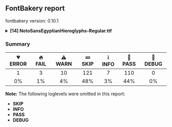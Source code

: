 ## FontBakery report

fontbakery version: 0.10.1

<details><summary><b>[14] NotoSansEgyptianHieroglyphs-Regular.ttf</b></summary><div><details><summary>💔 <b>ERROR:</b> Familyname must be unique according to namecheck.fontdata.com (<a href="https://font-bakery.readthedocs.io/en/stable/fontbakery/profiles/googlefonts.html#com.google.fonts/check/fontdata_namecheck">com.google.fonts/check/fontdata_namecheck</a>)</summary><div>


* 💔 **ERROR** Failed to access: http://namecheck.fontdata.com.
		This check relies on the external service http://namecheck.fontdata.com via the internet. While the service cannot be reached or does not respond this check is broken.

		You can exclude this check with the command line option:
		-x com.google.fonts/check/fontdata_namecheck

		Or you can wait until the service is available again.
		If the problem persists please report this issue at: https://github.com/fonttools/fontbakery/issues

		Original error message:
		<class 'requests.exceptions.ReadTimeout'> [code: namecheck-service]
</div></details><details><summary>🔥 <b>FAIL:</b> Version number has increased since previous release on Google Fonts? (<a href="https://font-bakery.readthedocs.io/en/stable/fontbakery/profiles/googlefonts.html#com.google.fonts/check/version_bump">com.google.fonts/check/version_bump</a>)</summary><div>


* 🔥 **FAIL** Version number 2.001007080078125 is equal to version on Google Fonts.
* 🔥 **FAIL** Version number 2.001007080078125 is equal to version on Google Fonts GitHub repo.
</div></details><details><summary>🔥 <b>FAIL:</b> Noto fonts must have an ARTICLE.en_us.html file (<a href="https://font-bakery.readthedocs.io/en/stable/fontbakery/profiles/googlefonts.html#com.google.fonts/check/description/noto_has_article">com.google.fonts/check/description/noto_has_article</a>)</summary><div>


* 🔥 **FAIL** This is a Noto font but it lacks an ARTICLE.en_us.html file [code: missing-article]
</div></details><details><summary>🔥 <b>FAIL:</b> Check that legacy accents aren't used in composite glyphs. (derived from com.google.fonts/check/legacy_accents) (<a href="https://font-bakery.readthedocs.io/en/stable/fontbakery/profiles/universal.html#com.google.fonts/check/legacy_accents">com.google.fonts/check/legacy_accents</a>)</summary><div>


* 🔥 **FAIL** Glyph "Aacute" has a legacy accent component (acute). It needs to be replaced by a combining mark. [code: legacy-accents-component]
* 🔥 **FAIL** Glyph "Abreve" has a legacy accent component (breve). It needs to be replaced by a combining mark. [code: legacy-accents-component]
* 🔥 **FAIL** Glyph "Acircumflex" has a legacy accent component (circumflex). It needs to be replaced by a combining mark. [code: legacy-accents-component]
* 🔥 **FAIL** Glyph "Adieresis" has a legacy accent component (dieresis). It needs to be replaced by a combining mark. [code: legacy-accents-component]
* 🔥 **FAIL** Glyph "Agrave" has a legacy accent component (grave). It needs to be replaced by a combining mark. [code: legacy-accents-component]
* 🔥 **FAIL** Glyph "Aogonek" has a legacy accent component (ogonek). It needs to be replaced by a combining mark. [code: legacy-accents-component]
* 🔥 **FAIL** Glyph "Aring" has a legacy accent component (ring). It needs to be replaced by a combining mark. [code: legacy-accents-component]
* 🔥 **FAIL** Glyph "Atilde" has a legacy accent component (tilde). It needs to be replaced by a combining mark. [code: legacy-accents-component]
* 🔥 **FAIL** Glyph "Cacute" has a legacy accent component (acute). It needs to be replaced by a combining mark. [code: legacy-accents-component]
* 🔥 **FAIL** Glyph "Ccaron" has a legacy accent component (caron). It needs to be replaced by a combining mark. [code: legacy-accents-component]
* 🔥 **FAIL** Glyph "Ccedilla" has a legacy accent component (cedilla). It needs to be replaced by a combining mark. [code: legacy-accents-component]
* 🔥 **FAIL** Glyph "Cdotaccent" has a legacy accent component (dotaccent). It needs to be replaced by a combining mark. [code: legacy-accents-component]
* 🔥 **FAIL** Glyph "Dcaron" has a legacy accent component (caron). It needs to be replaced by a combining mark. [code: legacy-accents-component]
* 🔥 **FAIL** Glyph "Eacute" has a legacy accent component (acute). It needs to be replaced by a combining mark. [code: legacy-accents-component]
* 🔥 **FAIL** Glyph "Ecaron" has a legacy accent component (caron). It needs to be replaced by a combining mark. [code: legacy-accents-component]
* 🔥 **FAIL** Glyph "Ecircumflex" has a legacy accent component (circumflex). It needs to be replaced by a combining mark. [code: legacy-accents-component]
* 🔥 **FAIL** Glyph "Edieresis" has a legacy accent component (dieresis). It needs to be replaced by a combining mark. [code: legacy-accents-component]
* 🔥 **FAIL** Glyph "Edotaccent" has a legacy accent component (dotaccent). It needs to be replaced by a combining mark. [code: legacy-accents-component]
* 🔥 **FAIL** Glyph "Egrave" has a legacy accent component (grave). It needs to be replaced by a combining mark. [code: legacy-accents-component]
* 🔥 **FAIL** Glyph "Eogonek" has a legacy accent component (ogonek). It needs to be replaced by a combining mark. [code: legacy-accents-component]
* 🔥 **FAIL** Glyph "Gbreve" has a legacy accent component (breve). It needs to be replaced by a combining mark. [code: legacy-accents-component]
* 🔥 **FAIL** Glyph "Gdotaccent" has a legacy accent component (dotaccent). It needs to be replaced by a combining mark. [code: legacy-accents-component]
* 🔥 **FAIL** Glyph "Iacute" has a legacy accent component (acute). It needs to be replaced by a combining mark. [code: legacy-accents-component]
* 🔥 **FAIL** Glyph "Icircumflex" has a legacy accent component (circumflex). It needs to be replaced by a combining mark. [code: legacy-accents-component]
* 🔥 **FAIL** Glyph "Idieresis" has a legacy accent component (dieresis). It needs to be replaced by a combining mark. [code: legacy-accents-component]
* 🔥 **FAIL** Glyph "Idotaccent" has a legacy accent component (dotaccent). It needs to be replaced by a combining mark. [code: legacy-accents-component]
* 🔥 **FAIL** Glyph "Igrave" has a legacy accent component (grave). It needs to be replaced by a combining mark. [code: legacy-accents-component]
* 🔥 **FAIL** Glyph "Iogonek" has a legacy accent component (ogonek). It needs to be replaced by a combining mark. [code: legacy-accents-component]
* 🔥 **FAIL** Glyph "Lacute" has a legacy accent component (acute). It needs to be replaced by a combining mark. [code: legacy-accents-component]
* 🔥 **FAIL** Glyph "Nacute" has a legacy accent component (acute). It needs to be replaced by a combining mark. [code: legacy-accents-component]
* 🔥 **FAIL** Glyph "Ncaron" has a legacy accent component (caron). It needs to be replaced by a combining mark. [code: legacy-accents-component]
* 🔥 **FAIL** Glyph "Ntilde" has a legacy accent component (tilde). It needs to be replaced by a combining mark. [code: legacy-accents-component]
* 🔥 **FAIL** Glyph "Oacute" has a legacy accent component (acute). It needs to be replaced by a combining mark. [code: legacy-accents-component]
* 🔥 **FAIL** Glyph "Ocircumflex" has a legacy accent component (circumflex). It needs to be replaced by a combining mark. [code: legacy-accents-component]
* 🔥 **FAIL** Glyph "Odieresis" has a legacy accent component (dieresis). It needs to be replaced by a combining mark. [code: legacy-accents-component]
* 🔥 **FAIL** Glyph "Ograve" has a legacy accent component (grave). It needs to be replaced by a combining mark. [code: legacy-accents-component]
* 🔥 **FAIL** Glyph "Ohungarumlaut" has a legacy accent component (hungarumlaut). It needs to be replaced by a combining mark. [code: legacy-accents-component]
* 🔥 **FAIL** Glyph "Otilde" has a legacy accent component (tilde). It needs to be replaced by a combining mark. [code: legacy-accents-component]
* 🔥 **FAIL** Glyph "Racute" has a legacy accent component (acute). It needs to be replaced by a combining mark. [code: legacy-accents-component]
* 🔥 **FAIL** Glyph "Rcaron" has a legacy accent component (caron). It needs to be replaced by a combining mark. [code: legacy-accents-component]
* 🔥 **FAIL** Glyph "Sacute" has a legacy accent component (acute). It needs to be replaced by a combining mark. [code: legacy-accents-component]
* 🔥 **FAIL** Glyph "Scaron" has a legacy accent component (caron). It needs to be replaced by a combining mark. [code: legacy-accents-component]
* 🔥 **FAIL** Glyph "Scedilla" has a legacy accent component (cedilla). It needs to be replaced by a combining mark. [code: legacy-accents-component]
* 🔥 **FAIL** Glyph "Tcaron" has a legacy accent component (caron). It needs to be replaced by a combining mark. [code: legacy-accents-component]
* 🔥 **FAIL** Glyph "Uacute" has a legacy accent component (acute). It needs to be replaced by a combining mark. [code: legacy-accents-component]
* 🔥 **FAIL** Glyph "Ubreve" has a legacy accent component (breve). It needs to be replaced by a combining mark. [code: legacy-accents-component]
* 🔥 **FAIL** Glyph "Ucircumflex" has a legacy accent component (circumflex). It needs to be replaced by a combining mark. [code: legacy-accents-component]
* 🔥 **FAIL** Glyph "Udieresis" has a legacy accent component (dieresis). It needs to be replaced by a combining mark. [code: legacy-accents-component]
* 🔥 **FAIL** Glyph "Ugrave" has a legacy accent component (grave). It needs to be replaced by a combining mark. [code: legacy-accents-component]
* 🔥 **FAIL** Glyph "Uhungarumlaut" has a legacy accent component (hungarumlaut). It needs to be replaced by a combining mark. [code: legacy-accents-component]
* 🔥 **FAIL** Glyph "Uring" has a legacy accent component (ring). It needs to be replaced by a combining mark. [code: legacy-accents-component]
* 🔥 **FAIL** Glyph "Wacute" has a legacy accent component (acute). It needs to be replaced by a combining mark. [code: legacy-accents-component]
* 🔥 **FAIL** Glyph "Wcircumflex" has a legacy accent component (circumflex). It needs to be replaced by a combining mark. [code: legacy-accents-component]
* 🔥 **FAIL** Glyph "Wdieresis" has a legacy accent component (dieresis). It needs to be replaced by a combining mark. [code: legacy-accents-component]
* 🔥 **FAIL** Glyph "Wgrave" has a legacy accent component (grave). It needs to be replaced by a combining mark. [code: legacy-accents-component]
* 🔥 **FAIL** Glyph "Yacute" has a legacy accent component (acute). It needs to be replaced by a combining mark. [code: legacy-accents-component]
* 🔥 **FAIL** Glyph "Ycircumflex" has a legacy accent component (circumflex). It needs to be replaced by a combining mark. [code: legacy-accents-component]
* 🔥 **FAIL** Glyph "Ydieresis" has a legacy accent component (dieresis). It needs to be replaced by a combining mark. [code: legacy-accents-component]
* 🔥 **FAIL** Glyph "Ygrave" has a legacy accent component (grave). It needs to be replaced by a combining mark. [code: legacy-accents-component]
* 🔥 **FAIL** Glyph "Zacute" has a legacy accent component (acute). It needs to be replaced by a combining mark. [code: legacy-accents-component]
* 🔥 **FAIL** Glyph "Zcaron" has a legacy accent component (caron). It needs to be replaced by a combining mark. [code: legacy-accents-component]
* 🔥 **FAIL** Glyph "Zdotaccent" has a legacy accent component (dotaccent). It needs to be replaced by a combining mark. [code: legacy-accents-component]
* 🔥 **FAIL** Glyph "aacute" has a legacy accent component (acute). It needs to be replaced by a combining mark. [code: legacy-accents-component]
* 🔥 **FAIL** Glyph "abreve" has a legacy accent component (breve). It needs to be replaced by a combining mark. [code: legacy-accents-component]
* 🔥 **FAIL** Glyph "acircumflex" has a legacy accent component (circumflex). It needs to be replaced by a combining mark. [code: legacy-accents-component]
* 🔥 **FAIL** Glyph "acutecomb" has a legacy accent component (acute). It needs to be replaced by a combining mark. [code: legacy-accents-component]
* 🔥 **FAIL** Glyph "adieresis" has a legacy accent component (dieresis). It needs to be replaced by a combining mark. [code: legacy-accents-component]
* 🔥 **FAIL** Glyph "agrave" has a legacy accent component (grave). It needs to be replaced by a combining mark. [code: legacy-accents-component]
* 🔥 **FAIL** Glyph "aogonek" has a legacy accent component (ogonek). It needs to be replaced by a combining mark. [code: legacy-accents-component]
* 🔥 **FAIL** Glyph "aring" has a legacy accent component (ring). It needs to be replaced by a combining mark. [code: legacy-accents-component]
* 🔥 **FAIL** Glyph "atilde" has a legacy accent component (tilde). It needs to be replaced by a combining mark. [code: legacy-accents-component]
* 🔥 **FAIL** Glyph "uni0306" has a legacy accent component (breve). It needs to be replaced by a combining mark. [code: legacy-accents-component]
* 🔥 **FAIL** Glyph "cacute" has a legacy accent component (acute). It needs to be replaced by a combining mark. [code: legacy-accents-component]
* 🔥 **FAIL** Glyph "uni030C" has a legacy accent component (caron). It needs to be replaced by a combining mark. [code: legacy-accents-component]
* 🔥 **FAIL** Glyph "ccaron" has a legacy accent component (caron). It needs to be replaced by a combining mark. [code: legacy-accents-component]
* 🔥 **FAIL** Glyph "ccedilla" has a legacy accent component (cedilla). It needs to be replaced by a combining mark. [code: legacy-accents-component]
* 🔥 **FAIL** Glyph "cdotaccent" has a legacy accent component (dotaccent). It needs to be replaced by a combining mark. [code: legacy-accents-component]
* 🔥 **FAIL** Glyph "uni0327" has a legacy accent component (cedilla). It needs to be replaced by a combining mark. [code: legacy-accents-component]
* 🔥 **FAIL** Glyph "uni0302" has a legacy accent component (circumflex). It needs to be replaced by a combining mark. [code: legacy-accents-component]
* 🔥 **FAIL** Glyph "uni0308" has a legacy accent component (dieresis). It needs to be replaced by a combining mark. [code: legacy-accents-component]
* 🔥 **FAIL** Glyph "uni0307" has a legacy accent component (dotaccent). It needs to be replaced by a combining mark. [code: legacy-accents-component]
* 🔥 **FAIL** Glyph "eacute" has a legacy accent component (acute). It needs to be replaced by a combining mark. [code: legacy-accents-component]
* 🔥 **FAIL** Glyph "ecaron" has a legacy accent component (caron). It needs to be replaced by a combining mark. [code: legacy-accents-component]
* 🔥 **FAIL** Glyph "ecircumflex" has a legacy accent component (circumflex). It needs to be replaced by a combining mark. [code: legacy-accents-component]
* 🔥 **FAIL** Glyph "edieresis" has a legacy accent component (dieresis). It needs to be replaced by a combining mark. [code: legacy-accents-component]
* 🔥 **FAIL** Glyph "edotaccent" has a legacy accent component (dotaccent). It needs to be replaced by a combining mark. [code: legacy-accents-component]
* 🔥 **FAIL** Glyph "egrave" has a legacy accent component (grave). It needs to be replaced by a combining mark. [code: legacy-accents-component]
* 🔥 **FAIL** Glyph "gbreve" has a legacy accent component (breve). It needs to be replaced by a combining mark. [code: legacy-accents-component]
* 🔥 **FAIL** Glyph "gdotaccent" has a legacy accent component (dotaccent). It needs to be replaced by a combining mark. [code: legacy-accents-component]
* 🔥 **FAIL** Glyph "gravecomb" has a legacy accent component (grave). It needs to be replaced by a combining mark. [code: legacy-accents-component]
* 🔥 **FAIL** Glyph "uni030B" has a legacy accent component (hungarumlaut). It needs to be replaced by a combining mark. [code: legacy-accents-component]
* 🔥 **FAIL** Glyph "iacute" has a legacy accent component (acute). It needs to be replaced by a combining mark. [code: legacy-accents-component]
* 🔥 **FAIL** Glyph "icircumflex" has a legacy accent component (circumflex). It needs to be replaced by a combining mark. [code: legacy-accents-component]
* 🔥 **FAIL** Glyph "idieresis" has a legacy accent component (dieresis). It needs to be replaced by a combining mark. [code: legacy-accents-component]
* 🔥 **FAIL** Glyph "igrave" has a legacy accent component (grave). It needs to be replaced by a combining mark. [code: legacy-accents-component]
* 🔥 **FAIL** Glyph "iogonek" has a legacy accent component (ogonek). It needs to be replaced by a combining mark. [code: legacy-accents-component]
* 🔥 **FAIL** Glyph "lacute" has a legacy accent component (acute). It needs to be replaced by a combining mark. [code: legacy-accents-component]
* 🔥 **FAIL** Glyph "nacute" has a legacy accent component (acute). It needs to be replaced by a combining mark. [code: legacy-accents-component]
* 🔥 **FAIL** Glyph "ncaron" has a legacy accent component (caron). It needs to be replaced by a combining mark. [code: legacy-accents-component]
* 🔥 **FAIL** Glyph "ntilde" has a legacy accent component (tilde). It needs to be replaced by a combining mark. [code: legacy-accents-component]
* 🔥 **FAIL** Glyph "oacute" has a legacy accent component (acute). It needs to be replaced by a combining mark. [code: legacy-accents-component]
* 🔥 **FAIL** Glyph "ocircumflex" has a legacy accent component (circumflex). It needs to be replaced by a combining mark. [code: legacy-accents-component]
* 🔥 **FAIL** Glyph "odieresis" has a legacy accent component (dieresis). It needs to be replaced by a combining mark. [code: legacy-accents-component]
* 🔥 **FAIL** Glyph "uni0328" has a legacy accent component (ogonek). It needs to be replaced by a combining mark. [code: legacy-accents-component]
* 🔥 **FAIL** Glyph "ograve" has a legacy accent component (grave). It needs to be replaced by a combining mark. [code: legacy-accents-component]
* 🔥 **FAIL** Glyph "ohungarumlaut" has a legacy accent component (hungarumlaut). It needs to be replaced by a combining mark. [code: legacy-accents-component]
* 🔥 **FAIL** Glyph "otilde" has a legacy accent component (tilde). It needs to be replaced by a combining mark. [code: legacy-accents-component]
* 🔥 **FAIL** Glyph "racute" has a legacy accent component (acute). It needs to be replaced by a combining mark. [code: legacy-accents-component]
* 🔥 **FAIL** Glyph "rcaron" has a legacy accent component (caron). It needs to be replaced by a combining mark. [code: legacy-accents-component]
* 🔥 **FAIL** Glyph "uni030A" has a legacy accent component (ring). It needs to be replaced by a combining mark. [code: legacy-accents-component]
* 🔥 **FAIL** Glyph "sacute" has a legacy accent component (acute). It needs to be replaced by a combining mark. [code: legacy-accents-component]
* 🔥 **FAIL** Glyph "scaron" has a legacy accent component (caron). It needs to be replaced by a combining mark. [code: legacy-accents-component]
* 🔥 **FAIL** Glyph "scedilla" has a legacy accent component (cedilla). It needs to be replaced by a combining mark. [code: legacy-accents-component]
* 🔥 **FAIL** Glyph "tildecomb" has a legacy accent component (tilde). It needs to be replaced by a combining mark. [code: legacy-accents-component]
* 🔥 **FAIL** Glyph "uacute" has a legacy accent component (acute). It needs to be replaced by a combining mark. [code: legacy-accents-component]
* 🔥 **FAIL** Glyph "ubreve" has a legacy accent component (breve). It needs to be replaced by a combining mark. [code: legacy-accents-component]
* 🔥 **FAIL** Glyph "ucircumflex" has a legacy accent component (circumflex). It needs to be replaced by a combining mark. [code: legacy-accents-component]
* 🔥 **FAIL** Glyph "udieresis" has a legacy accent component (dieresis). It needs to be replaced by a combining mark. [code: legacy-accents-component]
* 🔥 **FAIL** Glyph "ugrave" has a legacy accent component (grave). It needs to be replaced by a combining mark. [code: legacy-accents-component]
* 🔥 **FAIL** Glyph "uhungarumlaut" has a legacy accent component (hungarumlaut). It needs to be replaced by a combining mark. [code: legacy-accents-component]
* 🔥 **FAIL** Glyph "uogonek" has a legacy accent component (ogonek). It needs to be replaced by a combining mark. [code: legacy-accents-component]
* 🔥 **FAIL** Glyph "uring" has a legacy accent component (ring). It needs to be replaced by a combining mark. [code: legacy-accents-component]
* 🔥 **FAIL** Glyph "wacute" has a legacy accent component (acute). It needs to be replaced by a combining mark. [code: legacy-accents-component]
* 🔥 **FAIL** Glyph "wcircumflex" has a legacy accent component (circumflex). It needs to be replaced by a combining mark. [code: legacy-accents-component]
* 🔥 **FAIL** Glyph "wdieresis" has a legacy accent component (dieresis). It needs to be replaced by a combining mark. [code: legacy-accents-component]
* 🔥 **FAIL** Glyph "wgrave" has a legacy accent component (grave). It needs to be replaced by a combining mark. [code: legacy-accents-component]
* 🔥 **FAIL** Glyph "yacute" has a legacy accent component (acute). It needs to be replaced by a combining mark. [code: legacy-accents-component]
* 🔥 **FAIL** Glyph "ycircumflex" has a legacy accent component (circumflex). It needs to be replaced by a combining mark. [code: legacy-accents-component]
* 🔥 **FAIL** Glyph "ydieresis" has a legacy accent component (dieresis). It needs to be replaced by a combining mark. [code: legacy-accents-component]
* 🔥 **FAIL** Glyph "ygrave" has a legacy accent component (grave). It needs to be replaced by a combining mark. [code: legacy-accents-component]
* 🔥 **FAIL** Glyph "zacute" has a legacy accent component (acute). It needs to be replaced by a combining mark. [code: legacy-accents-component]
* 🔥 **FAIL** Glyph "zcaron" has a legacy accent component (caron). It needs to be replaced by a combining mark. [code: legacy-accents-component]
* 🔥 **FAIL** Glyph "zdotaccent" has a legacy accent component (dotaccent). It needs to be replaced by a combining mark. [code: legacy-accents-component]
* 🔥 **FAIL** Legacy accent "overscore" are too narrow. [code: legacy-accents-width]
</div></details><details><summary>⚠ <b>WARN:</b> Check for codepoints not covered by METADATA subsets. (<a href="https://font-bakery.readthedocs.io/en/stable/fontbakery/profiles/googlefonts.html#com.google.fonts/check/metadata/unreachable_subsetting">com.google.fonts/check/metadata/unreachable_subsetting</a>)</summary><div>


* ⚠ **WARN** The following codepoints supported by the font are not covered by
    any subsets defined in the font's metadata file, and will never
    be served. You can solve this by either manually adding additional
    subset declarations to METADATA.pb, or by editing the glyphset
    definitions.

 * U+02C7 CARON: try adding one of: yi, canadian-aboriginal, tifinagh
 * U+02C9 MODIFIER LETTER MACRON: not included in any glyphset definition
 * U+02D8 BREVE: try adding one of: yi, canadian-aboriginal
 * U+02D9 DOT ABOVE: try adding one of: yi, canadian-aboriginal
 * U+02DB OGONEK: try adding one of: yi, canadian-aboriginal
 * U+02DD DOUBLE ACUTE ACCENT: not included in any glyphset definition
 * U+0302 COMBINING CIRCUMFLEX ACCENT: try adding one of: coptic, math, cherokee, tifinagh
 * U+0306 COMBINING BREVE: try adding one of: tifinagh, old-permic
 * U+0307 COMBINING DOT ABOVE: try adding one of: coptic, tai-le, malayalam, math, syriac, tifinagh, canadian-aboriginal, old-permic
 * U+030A COMBINING RING ABOVE: try adding syriac
 * U+030B COMBINING DOUBLE ACUTE ACCENT: try adding one of: cherokee, osage
 * U+030C COMBINING CARON: try adding one of: tai-le, cherokee
 * U+0312 COMBINING TURNED COMMA ABOVE: not included in any glyphset definition
 * U+0326 COMBINING COMMA BELOW: not included in any glyphset definition
 * U+0327 COMBINING CEDILLA: not included in any glyphset definition
 * U+0328 COMBINING OGONEK: not included in any glyphset definition
 * U+200C ZERO WIDTH NON-JOINER: try adding one of: javanese, limbu, khmer, grantha, psalter-pahlavi, hatran, newa, khojki, devanagari, kharoshthi, tirhuta, tifinagh, sundanese, manichaean, mandaic, thai, brahmi, hanifi-rohingya, khudawadi, cham, gunjala-gondi, sharada, siddham, kannada, kayah-li, meetei-mayek, rejang, syloti-nagri, thaana, hanunoo, dogra, sogdian, batak, modi, tagbanwa, buginese, duployan, tamil, nko, oriya, balinese, mongolian, saurashtra, bengali, sinhala, tai-tham, warang-citi, gujarati, chakma, pahawh-hmong, tai-le, malayalam, lepcha, buhid, tagalog, tai-viet, myanmar, tibetan, yi, mahajani, syriac, takri, avestan, phags-pa, telugu, kaithi, gurmukhi, new-tai-lue
 * U+200D ZERO WIDTH JOINER: try adding one of: javanese, limbu, grantha, psalter-pahlavi, newa, khojki, devanagari, kharoshthi, tirhuta, tifinagh, sundanese, manichaean, mandaic, thai, brahmi, hanifi-rohingya, khudawadi, cham, gunjala-gondi, sharada, siddham, kannada, kayah-li, meetei-mayek, rejang, syloti-nagri, thaana, hanunoo, dogra, tagbanwa, batak, modi, buginese, duployan, tamil, nko, oriya, balinese, mongolian, saurashtra, bengali, old-hungarian, sinhala, tai-tham, warang-citi, gujarati, chakma, pahawh-hmong, tai-le, malayalam, lepcha, buhid, tagalog, tai-viet, myanmar, tibetan, yi, mahajani, syriac, takri, avestan, phags-pa, telugu, kaithi, gurmukhi, new-tai-lue
 * U+25CC DOTTED CIRCLE: try adding one of: khmer, tirhuta, tifinagh, manichaean, mandaic, brahmi, cham, masaram-gondi, bassa-vah, dogra, hanunoo, modi, buginese, hebrew, oriya, gujarati, pahawh-hmong, wancho, lepcha, marchen, tagalog, myanmar, rejang, bhaiksuki, miao, newa, sharada, lao, kannada, kayah-li, osage, old-permic, nko, symbols, soyombo, ahom, phags-pa, telugu, kaithi, limbu, khojki, devanagari, kharoshthi, math, sundanese, meetei-mayek, thaana, sogdian, duployan, tamil, balinese, mongolian, bengali, music, tai-le, malayalam, mahajani, sinhala, new-tai-lue, javanese, elbasan, grantha, psalter-pahlavi, thai, zanabazar-square, hanifi-rohingya, caucasian-albanian, khudawadi, gunjala-gondi, siddham, adlam, syloti-nagri, tagbanwa, batak, coptic, chakma, buhid, tai-viet, mende-kikakui, tibetan, yi, syriac, takri, gurmukhi

Or you can add the above codepoints to one of the subsets supported by the font: `egyptian-hieroglyphs`, `latin`, `latin-ext` [code: unreachable-subsetting]
</div></details><details><summary>⚠ <b>WARN:</b> Glyphs are similiar to Google Fonts version? (<a href="https://font-bakery.readthedocs.io/en/stable/fontbakery/profiles/googlefonts.html#com.google.fonts/check/production_glyphs_similarity">com.google.fonts/check/production_glyphs_similarity</a>)</summary><div>


* ⚠ **WARN** Following glyphs differ greatly from Google Fonts version:
	* u13017 and u13068
</div></details><details><summary>⚠ <b>WARN:</b> Combined length of family and style must not exceed 27 characters. (<a href="https://font-bakery.readthedocs.io/en/stable/fontbakery/profiles/googlefonts.html#com.google.fonts/check/name/family_and_style_max_length">com.google.fonts/check/name/family_and_style_max_length</a>)</summary><div>


* ⚠ **WARN** The combined length of family and style exceeds 27 chars in the following 'WINDOWS' entries:
 FONT_FAMILY_NAME = 'Noto Sans Egyptian Hieroglyphs' / SUBFAMILY_NAME = 'Regular'

Please take a look at the conversation at https://github.com/fonttools/fontbakery/issues/2179 in order to understand the reasoning behind these name table records max-length criteria. [code: too-long]
</div></details><details><summary>⚠ <b>WARN:</b> Ensure fonts have ScriptLangTags declared on the 'meta' table. (<a href="https://font-bakery.readthedocs.io/en/stable/fontbakery/profiles/googlefonts.html#com.google.fonts/check/meta/script_lang_tags">com.google.fonts/check/meta/script_lang_tags</a>)</summary><div>


* ⚠ **WARN** This font file does not have a 'meta' table. [code: lacks-meta-table]
</div></details><details><summary>⚠ <b>WARN:</b> Check if each glyph has the recommended amount of contours. (<a href="https://font-bakery.readthedocs.io/en/stable/fontbakery/profiles/universal.html#com.google.fonts/check/contour_count">com.google.fonts/check/contour_count</a>)</summary><div>


* ⚠ **WARN** This check inspects the glyph outlines and detects the total number of contours in each of them. The expected values are infered from the typical ammounts of contours observed in a large collection of reference font families. The divergences listed below may simply indicate a significantly different design on some of your glyphs. On the other hand, some of these may flag actual bugs in the font such as glyphs mapped to an incorrect codepoint. Please consider reviewing the design and codepoint assignment of these to make sure they are correct.

The following glyphs do not have the recommended number of contours:

	- Glyph name: aogonek	Contours detected: 3	Expected: 2

	- Glyph name: uogonek	Contours detected: 2	Expected: 1

	- Glyph name: aogonek	Contours detected: 3	Expected: 2

	- Glyph name: uogonek	Contours detected: 2	Expected: 1
 [code: contour-count]
</div></details><details><summary>⚠ <b>WARN:</b> Check math signs have the same width. (<a href="https://font-bakery.readthedocs.io/en/stable/fontbakery/profiles/universal.html#com.google.fonts/check/math_signs_width">com.google.fonts/check/math_signs_width</a>)</summary><div>


* ⚠ **WARN** The most common width is 572 among a set of 6 math glyphs.
The following math glyphs have a different width, though:

Width = 322:
minus
 [code: width-outliers]
</div></details><details><summary>⚠ <b>WARN:</b> Check mark characters are in GDEF mark glyph class. (<a href="https://font-bakery.readthedocs.io/en/stable/fontbakery/profiles/gdef.html#com.google.fonts/check/gdef_mark_chars">com.google.fonts/check/gdef_mark_chars</a>)</summary><div>


* ⚠ **WARN** The following mark characters could be in the GDEF mark glyph class:
	 acutecomb (U+0301), gravecomb (U+0300), tildecomb (U+0303), uni0302 (U+0302), uni0304 (U+0304), uni0306 (U+0306), uni0307 (U+0307), uni0308 (U+0308), uni030A (U+030A), uni030B (U+030B), uni030C (U+030C), uni0312 (U+0312), uni0326 (U+0326), uni0327 (U+0327) and uni0328 (U+0328) [code: mark-chars]
</div></details><details><summary>⚠ <b>WARN:</b> Do outlines contain any jaggy segments? (<a href="https://font-bakery.readthedocs.io/en/stable/fontbakery/profiles/<Section: Outline Correctness Checks>.html#com.google.fonts/check/outline_jaggy_segments">com.google.fonts/check/outline_jaggy_segments</a>)</summary><div>


* ⚠ **WARN** The following glyphs have jaggy segments:

	* u13004 (U+13004): L<<228.0,789.0>--<339.0,614.0>>/L<<339.0,614.0>--<256.0,813.0>> = 9.746066721350674

	* u1300F (U+1300F): B<<637.5,644.0>-<661.0,606.0>-<681.0,563.0>>/B<<681.0,563.0>-<677.0,571.0>-<674.5,581.0>> = 1.6211459136531066

	* u1302A (U+1302A): B<<538.5,21.0>-<571.0,22.0>-<601.0,24.0>>/L<<601.0,24.0>--<538.0,24.0>> = 3.8140748342903783

	* u1302A (U+1302A): L<<395.0,24.0>--<364.0,24.0>>/B<<364.0,24.0>-<388.0,22.0>-<415.0,21.0>> = 4.763641690726143

	* u1302B (U+1302B): B<<592.5,21.0>-<625.0,22.0>-<655.0,24.0>>/L<<655.0,24.0>--<592.0,24.0>> = 3.8140748342903783

	* u1302B (U+1302B): L<<449.0,24.0>--<418.0,24.0>>/B<<418.0,24.0>-<442.0,22.0>-<469.0,21.0>> = 4.763641690726143

	* u1302C (U+1302C): B<<619.5,274.0>-<619.0,290.0>-<613.0,309.0>>/B<<613.0,309.0>-<615.0,281.0>-<608.5,261.5>> = 13.439951593747935

	* u1302C (U+1302C): B<<632.5,364.0>-<642.0,341.0>-<645.0,317.0>>/B<<645.0,317.0>-<648.0,341.0>-<657.5,364.0>> = 14.25003269780357

	* u1302C (U+1302C): L<<1023.0,148.0>--<1016.0,340.0>>/B<<1016.0,340.0>-<1016.0,338.0>-<1014.0,338.0>> = 2.0879838327232854

	* u13030 (U+13030): L<<358.0,442.0>--<357.0,441.0>>/B<<357.0,441.0>-<372.0,453.0>-<391.0,453.0>> = 6.340191745909908

	* u13031 (U+13031): L<<358.0,442.0>--<357.0,441.0>>/B<<357.0,441.0>-<372.0,453.0>-<391.0,453.0>> = 6.340191745909908

	* u13048 (U+13048): L<<318.0,0.0>--<318.0,292.0>>/L<<318.0,292.0>--<247.0,0.0>> = 13.666300072913529

	* u1305A (U+1305A): B<<368.5,958.5>-<376.0,967.0>-<388.0,970.0>>/B<<388.0,970.0>-<381.0,969.0>-<373.0,973.0>> = 5.906141113770435

	* u1305F (U+1305F): L<<219.0,940.0>--<159.0,907.0>>/B<<159.0,907.0>-<185.0,915.0>-<200.0,917.5>> = 11.70806477392071

	* u13060 (U+13060): L<<251.0,795.0>--<173.0,795.0>>/B<<173.0,795.0>-<188.0,792.0>-<213.5,788.5>> = 11.309932474020195

	* u13061 (U+13061): L<<300.0,795.0>--<222.0,795.0>>/B<<222.0,795.0>-<237.0,792.0>-<262.5,788.5>> = 11.309932474020195

	* u13062 (U+13062): B<<507.5,936.0>-<502.0,954.0>-<500.0,967.0>>/B<<500.0,967.0>-<498.0,941.0>-<490.0,912.0>> = 13.144867617550734

	* u13065 (U+13065): B<<310.0,896.0>-<314.0,882.0>-<327.0,870.0>>/B<<327.0,870.0>-<306.0,891.0>-<306.0,922.0>> = 2.2906100426384346

	* u13065 (U+13065): B<<449.0,922.0>-<449.0,898.0>-<435.0,879.0>>/B<<435.0,879.0>-<442.0,887.0>-<445.0,896.0>> = 4.801573349873815

	* u1306D (U+1306D): B<<611.0,890.0>-<618.0,886.0>-<615.0,876.0>>/L<<615.0,876.0>--<669.0,977.0>> = 11.432098130067416

	* u1306D (U+1306D): L<<549.0,580.0>--<650.0,906.0>>/L<<650.0,906.0>--<579.0,783.0>> = 12.781264614159975

	* u1306E (U+1306E): B<<442.0,778.0>-<430.0,768.0>-<413.0,766.0>>/L<<413.0,766.0>--<456.0,762.0>> = 12.024382477701632

	* u1306E (U+1306E): L<<345.0,771.0>--<388.0,768.0>>/B<<388.0,768.0>-<372.0,772.0>-<361.5,784.0>> = 10.045330369496687

	* u1306E (U+1306E): L<<359.0,952.0>--<351.0,841.0>>/B<<351.0,841.0>-<356.0,858.0>-<370.0,868.5>> = 12.267242522251085

	* u1306E (U+1306E): L<<456.0,762.0>--<459.0,803.0>>/B<<459.0,803.0>-<454.0,788.0>-<442.0,778.0>> = 14.25003269780357

	* u1306F (U+1306F): B<<320.0,756.5>-<316.0,757.0>-<312.0,758.0>>/B<<312.0,758.0>-<318.0,755.0>-<322.0,751.0>> = 12.528807709151492

	* u1306F (U+1306F): B<<355.5,740.5>-<353.0,740.0>-<352.0,740.0>>/B<<352.0,740.0>-<378.0,734.0>-<398.0,716.0>> = 12.994616791916512

	* u1306F (U+1306F): L<<280.0,942.0>--<271.0,832.0>>/B<<271.0,832.0>-<276.0,849.0>-<290.0,859.5>> = 11.712122475153018

	* u13074 (U+13074): B<<249.0,958.5>-<256.0,967.0>-<269.0,970.0>>/B<<269.0,970.0>-<262.0,969.0>-<254.0,973.0>> = 4.864514437760454

	* u13088 (U+13088): B<<446.5,342.5>-<436.0,304.0>-<419.0,272.0>>/B<<419.0,272.0>-<453.0,316.0>-<474.0,364.0>> = 9.714766078209031

	* u1308A (U+1308A): L<<187.0,397.0>--<187.0,398.0>>/B<<187.0,398.0>-<185.0,388.0>-<178.5,357.0>> = 11.309932474020195

	* u130A6 (U+130A6): B<<399.0,47.0>-<407.0,35.0>-<410.0,36.0>>/L<<410.0,36.0>--<326.0,11.0>> = 1.8609410660127526

	* u130A7 (U+130A7): B<<572.0,453.5>-<548.0,448.0>-<526.0,443.0>>/L<<526.0,443.0>--<725.0,443.0>> = 12.80426606528674

	* u130A8 (U+130A8): B<<879.0,453.5>-<855.0,448.0>-<833.0,443.0>>/L<<833.0,443.0>--<1032.0,443.0>> = 12.80426606528674

	* u130C3 (U+130C3): B<<475.0,483.5>-<450.0,511.0>-<444.0,556.0>>/L<<444.0,556.0>--<444.0,69.0>> = 7.594643368591447

	* u130C3 (U+130C3): B<<869.0,483.5>-<844.0,511.0>-<838.0,556.0>>/L<<838.0,556.0>--<838.0,69.0>> = 7.594643368591447

	* u130C3 (U+130C3): L<<444.0,1015.0>--<444.0,605.0>>/B<<444.0,605.0>-<448.0,636.0>-<460.5,677.0>> = 7.352379359892374

	* u130C3 (U+130C3): L<<838.0,1015.0>--<838.0,605.0>>/B<<838.0,605.0>-<842.0,636.0>-<854.5,677.0>> = 7.352379359892374

	* u130C4 (U+130C4): B<<1049.5,677.0>-<1062.0,636.0>-<1065.0,605.0>>/L<<1065.0,605.0>--<1065.0,1015.0>> = 5.527540151656126

	* u130C4 (U+130C4): B<<655.5,677.0>-<668.0,636.0>-<671.0,605.0>>/L<<671.0,605.0>--<671.0,1015.0>> = 5.527540151656126

	* u130C4 (U+130C4): L<<1065.0,69.0>--<1065.0,556.0>>/B<<1065.0,556.0>-<1060.0,511.0>-<1034.5,483.5>> = 6.340191745909908

	* u130C4 (U+130C4): L<<671.0,69.0>--<671.0,556.0>>/B<<671.0,556.0>-<666.0,511.0>-<640.5,483.5>> = 6.340191745909908

	* u130D4 (U+130D4): L<<519.0,298.0>--<669.0,302.0>>/L<<669.0,302.0>--<668.0,302.0>> = 1.5275254422129318

	* u130D4 (U+130D4): L<<669.0,302.0>--<668.0,302.0>>/L<<668.0,302.0>--<817.0,325.0>> = 8.775055744479651

	* u130D7 (U+130D7): B<<1074.5,284.5>-<1084.0,254.0>-<1094.0,232.0>>/B<<1094.0,232.0>-<1088.0,261.0>-<1084.5,292.5>> = 12.754585604977335

	* u130D7 (U+130D7): B<<1121.5,510.5>-<1127.0,534.0>-<1129.0,550.0>>/B<<1129.0,550.0>-<1126.0,540.0>-<1119.5,525.0>> = 9.574227885091789

	* u130D9 (U+130D9): B<<269.0,728.0>-<275.0,770.0>-<261.0,810.0>>/B<<261.0,810.0>-<263.0,794.0>-<261.5,776.5>> = 12.165029870286897

	* u130DA (U+130DA): B<<446.0,898.0>-<470.0,932.0>-<476.0,975.0>>/B<<476.0,975.0>-<471.0,960.0>-<461.0,945.5>> = 10.491477012331599

	* u130DB (U+130DB): B<<583.5,323.0>-<549.0,318.0>-<523.0,313.0>>/L<<523.0,313.0>--<607.0,313.0>> = 10.885527054658743

	* u130DC (U+130DC): L<<570.0,233.0>--<398.0,198.0>>/L<<398.0,198.0>--<504.0,207.0>> = 6.648888259978554

	* u130EF (U+130EF): B<<1343.5,381.0>-<1338.0,403.0>-<1327.0,425.0>>/B<<1327.0,425.0>-<1331.0,409.0>-<1333.5,392.5>> = 12.528807709151492

	* u130F0 (U+130F0): B<<1525.5,593.0>-<1499.0,652.0>-<1467.0,685.0>>/B<<1467.0,685.0>-<1482.0,661.0>-<1494.5,638.0>> = 12.113212795334356

	* u130F1 (U+130F1): L<<340.0,558.0>--<339.0,559.0>>/B<<339.0,559.0>-<345.0,549.0>-<350.5,538.5>> = 14.036243467926484

	* u130F2 (U+130F2): B<<369.5,910.0>-<333.0,859.0>-<310.0,800.0>>/B<<310.0,800.0>-<342.0,854.0>-<378.5,897.5>> = 9.353313908019095

	* u130F3 (U+130F3): B<<430.5,922.5>-<401.0,881.0>-<382.0,833.0>>/B<<382.0,833.0>-<408.0,877.0>-<437.5,912.0>> = 8.983916423521316

	* u130F6 (U+130F6): B<<422.0,924.0>-<403.0,888.0>-<376.0,856.0>>/B<<376.0,856.0>-<411.0,883.0>-<443.0,914.5>> = 12.196379734973

	* u130F6 (U+130F6): L<<198.0,203.0>--<231.0,280.0>>/L<<231.0,280.0>--<183.0,211.0>> = 11.625898643308558

	* u130FC (U+130FC): B<<619.5,342.5>-<631.0,290.0>-<643.0,255.0>>/B<<643.0,255.0>-<642.0,267.0>-<639.5,281.0>> = 14.16100272532503

	* u13104 (U+13104): L<<546.0,57.0>--<339.0,11.0>>/L<<339.0,11.0>--<511.0,23.0>> = 8.537894610721718

	* u13106 (U+13106): L<<887.0,135.0>--<612.0,84.0>>/L<<612.0,84.0>--<894.0,106.0>> = 6.045549529392515

	* u13110 (U+13110): B<<460.5,345.5>-<431.0,381.0>-<394.0,424.0>>/B<<394.0,424.0>-<396.0,420.0>-<396.0,417.0>> = 14.145795494102968

	* u13125 (U+13125): L<<147.0,933.0>--<183.0,378.0>>/L<<183.0,378.0>--<218.0,933.0>> = 7.319752660587253

	* u13128 (U+13128): L<<414.0,333.0>--<415.0,334.0>>/B<<415.0,334.0>-<406.0,320.0>-<395.0,294.0>> = 12.2647737278924

	* u13128 (U+13128): L<<607.0,333.0>--<608.0,334.0>>/B<<608.0,334.0>-<599.0,320.0>-<588.0,294.0>> = 12.2647737278924

	* u1313F (U+1313F): B<<230.0,28.0>-<229.0,40.0>-<237.0,42.0>>/L<<237.0,42.0>--<130.0,35.0>> = 10.29325517223935

	* u13140 (U+13140): B<<230.0,28.0>-<229.0,40.0>-<237.0,42.0>>/L<<237.0,42.0>--<130.0,35.0>> = 10.29325517223935

	* u13140 (U+13140): B<<489.0,28.0>-<489.0,41.0>-<496.0,42.0>>/L<<496.0,42.0>--<394.0,35.0>> = 4.204194650471878

	* u13141 (U+13141): B<<253.0,28.0>-<253.0,41.0>-<260.0,42.0>>/L<<260.0,42.0>--<153.0,35.0>> = 4.387114058468793

	* u13142 (U+13142): B<<1104.0,50.5>-<1133.0,34.0>-<1151.0,23.0>>/B<<1151.0,23.0>-<1147.0,27.0>-<1146.5,37.0>> = 13.570434385161448

	* u13142 (U+13142): B<<697.0,36.5>-<704.0,33.0>-<705.0,31.0>>/B<<705.0,31.0>-<702.0,39.0>-<696.5,45.5>> = 6.009005957494474

	* u13142 (U+13142): L<<1232.0,159.0>--<1101.0,226.0>>/B<<1101.0,226.0>-<1128.0,207.0>-<1158.0,184.5>> = 8.046702442878855

	* u13143 (U+13143): B<<183.5,837.0>-<188.0,827.0>-<190.0,818.0>>/B<<190.0,818.0>-<190.0,820.0>-<189.5,824.0>> = 12.528807709151492

	* u13144 (U+13144): B<<183.5,837.0>-<188.0,827.0>-<190.0,818.0>>/B<<190.0,818.0>-<190.0,820.0>-<189.5,824.0>> = 12.528807709151492

	* u13145 (U+13145): B<<280.0,875.0>-<284.0,868.0>-<285.0,861.0>>/B<<285.0,861.0>-<285.0,863.0>-<284.5,866.0>> = 8.13010235415596

	* u13146 (U+13146): B<<221.5,894.5>-<225.0,888.0>-<226.0,882.0>>/B<<226.0,882.0>-<226.0,884.0>-<225.5,886.0>> = 9.462322208025613

	* u13146 (U+13146): B<<263.0,891.0>-<263.0,886.0>-<261.0,884.0>>/B<<261.0,884.0>-<269.0,889.0>-<275.5,897.0>> = 12.994616791916483

	* u13147 (U+13147): B<<399.0,853.5>-<403.0,845.0>-<404.0,837.0>>/L<<404.0,837.0>--<404.0,847.0>> = 7.125016348901757

	* u13148 (U+13148): B<<156.5,420.5>-<100.0,477.0>-<68.0,580.0>>/B<<68.0,580.0>-<72.0,506.0>-<99.0,451.0>> = 14.16489623398697

	* u13148 (U+13148): B<<321.5,894.5>-<325.0,888.0>-<326.0,882.0>>/L<<326.0,882.0>--<326.0,889.0>> = 9.462322208025613

	* u13149 (U+13149): B<<141.0,903.0>-<149.0,892.0>-<152.0,880.0>>/L<<152.0,880.0>--<152.0,887.0>> = 14.036243467926457

	* u13149 (U+13149): B<<190.0,889.0>-<190.0,884.0>-<188.0,882.0>>/B<<188.0,882.0>-<195.0,887.0>-<201.5,895.0>> = 9.462322208025574

	* u1314B (U+1314B): B<<231.0,746.5>-<236.0,738.0>-<237.0,730.0>>/B<<237.0,730.0>-<237.0,738.0>-<239.0,749.5>> = 7.125016348901757

	* u1314B (U+1314B): B<<310.5,885.0>-<287.0,922.0>-<264.0,945.0>>/L<<264.0,945.0>--<343.0,812.0>> = 14.290325081817693

	* u1314B (U+1314B): B<<572.0,816.5>-<575.0,811.0>-<576.0,806.0>>/L<<576.0,806.0>--<576.0,812.0>> = 11.309932474020195

	* u1314B (U+1314B): B<<607.0,813.0>-<607.0,810.0>-<605.0,808.0>>/B<<605.0,808.0>-<611.0,812.0>-<617.0,820.5>> = 11.309932474020195

	* u1314D (U+1314D): B<<654.5,350.5>-<668.0,340.0>-<677.0,328.0>>/B<<677.0,328.0>-<672.0,340.0>-<664.0,351.5>> = 14.25003269780357

	* u1314F (U+1314F): B<<141.0,688.5>-<160.0,701.0>-<191.0,706.0>>/L<<191.0,706.0>--<146.0,710.0>> = 14.24195490573626

	* u13158 (U+13158): B<<257.5,987.0>-<265.0,971.0>-<270.0,937.0>>/B<<270.0,937.0>-<270.0,951.0>-<272.0,967.5>> = 8.365886124032546

	* u1315A (U+1315A): B<<214.5,753.5>-<212.0,739.0>-<208.0,722.0>>/L<<208.0,722.0>--<208.0,723.0>> = 13.240519915187184

	* u1315A (U+1315A): L<<208.0,722.0>--<208.0,723.0>>/B<<208.0,723.0>-<204.0,701.0>-<199.0,676.0>> = 10.304846468766044

	* u1315C (U+1315C): B<<133.5,768.5>-<105.0,731.0>-<89.0,701.0>>/B<<89.0,701.0>-<128.0,762.0>-<184.0,806.5>> = 4.520094536746334

	* u1315D (U+1315D): B<<111.5,829.5>-<91.0,802.0>-<79.0,779.0>>/B<<79.0,779.0>-<108.0,824.0>-<148.5,856.5>> = 5.246719695901301

	* u1315D (U+1315D): B<<77.0,815.5>-<61.0,780.0>-<60.0,760.0>>/B<<60.0,760.0>-<66.0,783.0>-<86.5,816.5>> = 11.758468762519849

	* u1315E (U+1315E): B<<87.5,786.0>-<67.0,746.0>-<66.0,710.0>>/B<<66.0,710.0>-<83.0,774.0>-<128.5,825.0>> = 13.284541730444204

	* u1315F (U+1315F): B<<139.0,478.0>-<169.0,444.0>-<195.0,423.0>>/B<<195.0,423.0>-<167.0,449.0>-<141.5,485.5>> = 3.9513600105462134

	* u1315F (U+1315F): B<<160.5,482.5>-<191.0,443.0>-<221.0,420.0>>/B<<221.0,420.0>-<203.0,437.0>-<178.5,466.5>> = 5.887243397021908

	* u1315F (U+1315F): B<<415.5,622.5>-<382.0,655.0>-<366.0,680.0>>/B<<366.0,680.0>-<371.0,666.0>-<375.0,647.0>> = 12.96541901313951

	* u13160 (U+13160): B<<118.0,494.5>-<100.0,470.0>-<88.0,447.0>>/B<<88.0,447.0>-<116.0,489.0>-<151.5,516.5>> = 6.137255949261901

	* u13160 (U+13160): B<<155.5,503.5>-<120.0,478.0>-<94.0,436.0>>/B<<94.0,436.0>-<112.0,458.0>-<134.5,478.0>> = 7.529926777687556

	* u13162 (U+13162): B<<1024.5,19.0>-<1016.0,12.0>-<1011.0,0.0>>/B<<1011.0,0.0>-<1014.0,4.0>-<1022.5,9.5>> = 14.25003269780357

	* u13162 (U+13162): B<<1244.0,9.5>-<1252.0,4.0>-<1255.0,0.0>>/B<<1255.0,0.0>-<1250.0,12.0>-<1241.5,19.0>> = 14.25003269780357

	* u13162 (U+13162): B<<1314.5,19.0>-<1306.0,12.0>-<1301.0,0.0>>/B<<1301.0,0.0>-<1304.0,4.0>-<1312.5,9.5>> = 14.25003269780357

	* u13162 (U+13162): B<<1534.0,9.5>-<1542.0,4.0>-<1545.0,0.0>>/B<<1545.0,0.0>-<1540.0,12.0>-<1531.5,19.0>> = 14.25003269780357

	* u13162 (U+13162): B<<282.5,19.0>-<274.0,12.0>-<269.0,0.0>>/B<<269.0,0.0>-<272.0,4.0>-<280.0,9.5>> = 14.25003269780357

	* u13162 (U+13162): B<<502.0,9.5>-<510.0,4.0>-<513.0,0.0>>/B<<513.0,0.0>-<508.0,12.0>-<499.5,19.0>> = 14.25003269780357

	* u13162 (U+13162): B<<572.5,19.0>-<564.0,12.0>-<559.0,0.0>>/B<<559.0,0.0>-<562.0,4.0>-<570.0,9.5>> = 14.25003269780357

	* u13162 (U+13162): B<<653.5,19.0>-<645.0,12.0>-<640.0,0.0>>/B<<640.0,0.0>-<643.0,4.0>-<651.5,9.5>> = 14.25003269780357

	* u13162 (U+13162): B<<873.0,9.5>-<881.0,4.0>-<884.0,0.0>>/B<<884.0,0.0>-<879.0,12.0>-<870.5,19.0>> = 14.25003269780357

	* u13162 (U+13162): B<<943.5,19.0>-<935.0,12.0>-<930.0,0.0>>/B<<930.0,0.0>-<933.0,4.0>-<941.5,9.5>> = 14.25003269780357

	* u13163 (U+13163): B<<199.5,815.5>-<206.0,826.0>-<222.0,836.0>>/L<<222.0,836.0>--<221.0,835.0>> = 12.994616791916512

	* u13163 (U+13163): B<<460.5,769.0>-<414.0,795.0>-<351.0,796.0>>/L<<351.0,796.0>--<352.0,796.0>> = 0.9093804491989697

	* u13163 (U+13163): L<<222.0,836.0>--<221.0,835.0>>/B<<221.0,835.0>-<225.0,838.0>-<239.0,847.5>> = 8.13010235415596

	* u13163 (U+13163): L<<234.0,968.0>--<73.0,925.0>>/L<<73.0,925.0>--<234.0,957.0>> = 3.712085985563048

	* u13163 (U+13163): L<<237.0,948.0>--<75.0,915.0>>/L<<75.0,915.0>--<243.0,937.0>> = 4.053265058318664

	* u13163 (U+13163): L<<351.0,796.0>--<352.0,796.0>>/L<<352.0,796.0>--<283.0,798.0>> = 1.6602823689826889

	* u13164 (U+13164): B<<636.0,892.5>-<609.0,895.0>-<586.0,899.0>>/B<<586.0,899.0>-<594.0,897.0>-<612.5,893.0>> = 4.170436524842054

	* u13164 (U+13164): L<<288.0,944.0>--<167.0,874.0>>/L<<167.0,874.0>--<298.0,923.0>> = 9.541814649219015

	* u13165 (U+13165): B<<199.5,815.5>-<206.0,826.0>-<222.0,836.0>>/L<<222.0,836.0>--<221.0,835.0>> = 12.994616791916512

	* u13165 (U+13165): B<<460.5,769.0>-<414.0,795.0>-<351.0,796.0>>/L<<351.0,796.0>--<352.0,796.0>> = 0.9093804491989697

	* u13165 (U+13165): L<<222.0,836.0>--<221.0,835.0>>/B<<221.0,835.0>-<225.0,838.0>-<239.0,847.5>> = 8.13010235415596

	* u13165 (U+13165): L<<234.0,968.0>--<73.0,925.0>>/L<<73.0,925.0>--<234.0,957.0>> = 3.712085985563048

	* u13165 (U+13165): L<<237.0,948.0>--<75.0,915.0>>/L<<75.0,915.0>--<243.0,937.0>> = 4.053265058318664

	* u13165 (U+13165): L<<351.0,796.0>--<352.0,796.0>>/L<<352.0,796.0>--<283.0,798.0>> = 1.6602823689826889

	* u13166 (U+13166): L<<121.0,951.0>--<77.0,924.0>>/L<<77.0,924.0>--<122.0,940.0>> = 11.961666074778089

	* u13168 (U+13168): B<<1024.0,405.5>-<1070.0,406.0>-<1105.0,406.0>>/B<<1105.0,406.0>-<1087.0,407.0>-<1051.0,410.0>> = 3.1798301198641643

	* u13169 (U+13169): B<<886.0,353.0>-<908.0,353.0>-<912.0,353.0>>/B<<912.0,353.0>-<896.0,354.0>-<867.0,356.5>> = 3.576334374997269

	* u1316A (U+1316A): L<<144.0,831.0>--<98.0,831.0>>/L<<98.0,831.0>--<142.0,820.0>> = 14.036243467926484

	* u1316B (U+1316B): L<<127.0,704.0>--<89.0,704.0>>/L<<89.0,704.0>--<125.0,695.0>> = 14.036243467926484

	* u13177 (U+13177): L<<179.0,932.0>--<130.0,944.0>>/L<<130.0,944.0>--<179.0,918.0>> = 14.190183916098917

	* u13177 (U+13177): L<<180.0,904.0>--<130.0,879.0>>/L<<130.0,879.0>--<184.0,892.0>> = 13.02919480794374

	* u1317A (U+1317A): B<<1367.5,356.5>-<1343.0,361.0>-<1314.0,367.0>>/L<<1314.0,367.0>--<1382.0,335.0>> = 13.511754470035868

	* u1317B (U+1317B): B<<109.0,140.5>-<109.0,135.0>-<110.0,130.0>>/B<<110.0,130.0>-<111.0,153.0>-<117.5,183.5>> = 13.799485396019362

	* u1317B (U+1317B): B<<93.5,148.0>-<95.0,138.0>-<97.0,130.0>>/B<<97.0,130.0>-<96.0,135.0>-<96.0,140.5>> = 2.726310993906212

	* u1317C (U+1317C): B<<172.0,140.0>-<188.0,114.0>-<201.0,95.0>>/B<<201.0,95.0>-<191.0,118.0>-<180.0,148.0>> = 10.881779047892769

	* u1317C (U+1317C): B<<194.0,151.0>-<205.0,118.0>-<215.0,95.0>>/B<<215.0,95.0>-<211.0,118.0>-<205.5,150.0>> = 13.6327587328677

	* u1317D (U+1317D): L<<540.0,107.0>--<406.0,277.0>>/B<<406.0,277.0>-<426.0,232.0>-<441.0,190.5>> = 14.283936989890815

	* u1317E (U+1317E): L<<510.0,-112.0>--<620.0,-169.0>>/L<<620.0,-169.0>--<525.0,-101.0>> = 8.202318947150347

	* u1317F (U+1317F): B<<125.0,697.0>-<86.0,677.0>-<73.0,628.0>>/B<<73.0,628.0>-<85.0,650.0>-<116.0,667.0>> = 13.751845218040552

	* u13180 (U+13180): B<<989.5,747.5>-<956.0,753.0>-<932.0,759.0>>/B<<932.0,759.0>-<987.0,732.0>-<1044.0,708.0>> = 12.110597767654385

	* u13188 (U+13188): B<<1129.0,727.0>-<1129.0,724.0>-<1128.0,722.0>>/L<<1128.0,722.0>--<1146.0,746.0>> = 10.304846468766044

	* u13189 (U+13189): B<<151.0,142.0>-<212.0,151.0>-<246.0,162.0>>/B<<246.0,162.0>-<233.0,161.0>-<217.0,159.5>> = 13.529214407011676

	* u13189 (U+13189): B<<212.0,258.5>-<228.0,258.0>-<241.0,258.0>>/B<<241.0,258.0>-<225.0,262.0>-<200.5,265.0>> = 14.036243467926484

	* u1318A (U+1318A): L<<744.0,47.0>--<765.0,54.0>>/L<<765.0,54.0>--<744.0,52.0>> = 12.994616791916455

	* u1318B (U+1318B): L<<667.0,367.0>--<686.0,374.0>>/L<<686.0,374.0>--<667.0,372.0>> = 14.21585347367354

	* u1318C (U+1318C): L<<788.0,47.0>--<809.0,54.0>>/L<<809.0,54.0>--<788.0,52.0>> = 12.994616791916455

	* u1319E (U+1319E): B<<180.5,508.0>-<148.0,498.0>-<122.0,484.0>>/B<<122.0,484.0>-<148.0,494.0>-<182.0,503.5>> = 7.2632447405845

	* u131A2 (U+131A2): B<<111.5,245.0>-<91.0,236.0>-<64.0,216.0>>/B<<64.0,216.0>-<86.0,230.0>-<116.0,235.5>> = 4.0576630761366435

	* u131A2 (U+131A2): B<<116.0,328.0>-<86.0,333.0>-<64.0,348.0>>/B<<64.0,348.0>-<91.0,327.0>-<111.5,318.5>> = 3.588106673889246

	* u131A2 (U+131A2): B<<127.0,124.5>-<115.0,104.0>-<108.0,88.0>>/B<<108.0,88.0>-<121.0,106.0>-<142.5,128.0>> = 12.208275223621452

	* u131A2 (U+131A2): B<<142.5,436.0>-<121.0,458.0>-<108.0,475.0>>/B<<108.0,475.0>-<115.0,460.0>-<127.0,439.5>> = 12.388463153308495

	* u131A3 (U+131A3): B<<674.5,324.0>-<676.0,318.0>-<677.0,312.0>>/L<<677.0,312.0>--<677.0,313.0>> = 9.462322208025613

	* u131A7 (U+131A7): B<<1037.5,281.5>-<1000.0,284.0>-<954.0,288.0>>/L<<954.0,288.0>--<993.0,277.0>> = 10.78143293534273

	* u131AB (U+131AB): B<<341.0,960.0>-<359.0,975.0>-<375.0,982.0>>/L<<375.0,982.0>--<372.0,981.0>> = 5.1944289077348

	* u131AE (U+131AE): B<<110.0,108.0>-<87.0,136.0>-<75.0,161.0>>/B<<75.0,161.0>-<87.0,122.0>-<114.5,84.5>> = 8.538276855252917

	* u131AE (U+131AE): B<<556.5,3.5>-<532.0,-10.0>-<514.0,-24.0>>/B<<514.0,-24.0>-<552.0,-6.0>-<603.5,11.0>> = 12.528807709151492

	* u131B0 (U+131B0): B<<266.0,644.0>-<266.0,649.0>-<265.0,653.0>>/L<<265.0,653.0>--<265.0,652.0>> = 14.036243467926484

	* u131B0 (U+131B0): L<<265.0,653.0>--<265.0,652.0>>/B<<265.0,652.0>-<258.0,685.0>-<249.5,723.0>> = 11.976132444203333

	* u131B2 (U+131B2): B<<639.0,474.0>-<613.0,459.0>-<592.0,443.0>>/B<<592.0,443.0>-<636.0,464.0>-<696.5,483.5>> = 11.790077850449174

	* u131C7 (U+131C7): L<<208.0,550.0>--<313.0,137.0>>/L<<313.0,137.0>--<313.0,171.0>> = 14.264512298079907

	* u131C9 (U+131C9): L<<208.0,550.0>--<313.0,137.0>>/L<<313.0,137.0>--<313.0,171.0>> = 14.264512298079907

	* u131E5 (U+131E5): B<<867.5,368.0>-<852.0,380.0>-<836.0,393.0>>/B<<836.0,393.0>-<848.0,378.0>-<863.0,355.0>> = 12.246332859680393

	* u13222 (U+13222): B<<508.5,935.0>-<512.0,929.0>-<513.0,923.0>>/L<<513.0,923.0>--<512.0,930.0>> = 1.3322198538694188

	* u13222 (U+13222): B<<549.0,932.0>-<549.0,927.0>-<547.0,925.0>>/B<<547.0,925.0>-<555.0,930.0>-<561.5,938.0>> = 12.994616791916483

	* u13227 (U+13227): B<<908.5,441.0>-<854.0,411.0>-<783.0,394.0>>/L<<783.0,394.0>--<1036.0,394.0>> = 13.465208094811695

	* u13227 (U+13227): L<<277.0,394.0>--<450.0,394.0>>/B<<450.0,394.0>-<378.0,411.0>-<322.0,441.0>> = 13.284866484902187

	* u13228 (U+13228): B<<908.5,441.0>-<854.0,411.0>-<783.0,394.0>>/L<<783.0,394.0>--<1036.0,394.0>> = 13.465208094811695

	* u13228 (U+13228): L<<277.0,394.0>--<450.0,394.0>>/B<<450.0,394.0>-<378.0,411.0>-<322.0,441.0>> = 13.284866484902187

	* u1322C (U+1322C): L<<240.0,557.0>--<181.0,545.0>>/L<<181.0,545.0>--<216.0,546.0>> = 9.859985975969055

	* u1322F (U+1322F): B<<395.5,860.0>-<381.0,829.0>-<380.0,812.0>>/B<<380.0,812.0>-<386.0,832.0>-<404.0,861.0>> = 13.332783570563812

	* u1322F (U+1322F): B<<425.0,873.0>-<407.0,849.0>-<397.0,829.0>>/B<<397.0,829.0>-<422.0,868.0>-<457.5,896.5>> = 6.0958615445957545

	* u13233 (U+13233): L<<558.0,405.0>--<514.0,394.0>>/L<<514.0,394.0>--<1174.0,394.0>> = 14.036243467926484

	* u13234 (U+13234): L<<558.0,405.0>--<514.0,394.0>>/L<<514.0,394.0>--<1174.0,394.0>> = 14.036243467926484

	* u13236 (U+13236): B<<394.0,601.5>-<397.0,583.0>-<399.0,566.0>>/L<<399.0,566.0>--<399.0,567.0>> = 6.709836807756896

	* u13236 (U+13236): B<<404.5,742.0>-<402.0,727.0>-<399.0,711.0>>/L<<399.0,711.0>--<399.0,712.0>> = 10.61965527615514

	* u13236 (U+13236): L<<399.0,566.0>--<399.0,567.0>>/B<<399.0,567.0>-<402.0,551.0>-<404.5,536.0>> = 10.61965527615514

	* u13236 (U+13236): L<<399.0,711.0>--<399.0,712.0>>/B<<399.0,712.0>-<397.0,695.0>-<394.0,677.0>> = 6.709836807756896

	* u13237 (U+13237): B<<579.5,946.5>-<583.0,940.0>-<584.0,934.0>>/B<<584.0,934.0>-<584.0,936.0>-<583.5,938.0>> = 9.462322208025613

	* u1323A (U+1323A): B<<722.0,805.5>-<725.0,801.0>-<726.0,796.0>>/B<<726.0,796.0>-<726.0,797.0>-<725.5,798.5>> = 11.309932474020195

	* u13241 (U+13241): B<<1100.5,408.5>-<1090.0,398.0>-<1067.0,394.0>>/L<<1067.0,394.0>--<1174.0,394.0>> = 9.865806943084365

	* u13241 (U+13241): B<<389.5,710.5>-<378.0,704.0>-<368.0,696.0>>/B<<368.0,696.0>-<383.0,703.0>-<408.0,712.0>> = 13.642914775990052

	* u13241 (U+13241): B<<447.0,397.0>-<417.0,397.0>-<396.0,394.0>>/L<<396.0,394.0>--<503.0,394.0>> = 8.13010235415596

	* u13241 (U+13241): B<<895.0,396.5>-<872.0,396.0>-<856.0,394.0>>/L<<856.0,394.0>--<993.0,394.0>> = 7.125016348901757

	* u13241 (U+13241): L<<277.0,394.0>--<314.0,394.0>>/B<<314.0,394.0>-<296.0,397.0>-<283.0,407.0>> = 9.462322208025613

	* u13241 (U+13241): L<<396.0,394.0>--<503.0,394.0>>/B<<503.0,394.0>-<491.0,396.0>-<476.0,396.5>> = 9.462322208025613

	* u13241 (U+13241): L<<568.0,394.0>--<817.0,394.0>>/L<<817.0,394.0>--<789.0,399.0>> = 10.124671655397806

	* u13241 (U+13241): L<<856.0,394.0>--<993.0,394.0>>/B<<993.0,394.0>-<977.0,396.0>-<960.0,396.5>> = 7.125016348901757

	* u13246 (U+13246): B<<1028.0,402.0>-<1022.0,396.0>-<1007.0,394.0>>/L<<1007.0,394.0>--<1051.0,394.0>> = 7.594643368591447

	* u13246 (U+13246): B<<1133.0,415.5>-<1114.0,397.0>-<1083.0,394.0>>/L<<1083.0,394.0>--<1174.0,394.0>> = 5.527540151656126

	* u13246 (U+13246): B<<513.0,757.0>-<488.0,746.0>-<468.0,735.0>>/B<<468.0,735.0>-<495.0,746.0>-<519.5,751.0>> = 6.644447920890547

	* u13246 (U+13246): B<<535.0,402.5>-<517.0,396.0>-<495.0,394.0>>/L<<495.0,394.0>--<750.0,394.0>> = 5.1944289077348

	* u13246 (U+13246): L<<1007.0,394.0>--<1051.0,394.0>>/B<<1051.0,394.0>-<1038.0,395.0>-<1028.0,402.0>> = 4.398705354995508

	* u13246 (U+13246): L<<49.0,394.0>--<193.0,394.0>>/B<<193.0,394.0>-<174.0,395.0>-<168.0,401.0>> = 3.012787504183286

	* u13246 (U+13246): L<<495.0,394.0>--<750.0,394.0>>/B<<750.0,394.0>-<740.0,396.0>-<732.0,401.5>> = 11.309932474020195

	* u13247 (U+13247): B<<840.0,443.5>-<835.0,432.0>-<835.0,433.0>>/L<<835.0,433.0>--<830.0,394.0>> = 7.3057595333108205

	* u13249 (U+13249): B<<480.5,899.0>-<472.0,891.0>-<470.0,876.0>>/B<<470.0,876.0>-<472.0,881.0>-<482.5,889.5>> = 14.206766117760358

	* u13249 (U+13249): B<<580.0,867.0>-<580.0,863.0>-<579.0,862.0>>/B<<579.0,862.0>-<585.0,866.0>-<590.0,872.5>> = 11.309932474020195

	* u1324A (U+1324A): B<<401.5,607.0>-<360.0,650.0>-<337.0,725.0>>/B<<337.0,725.0>-<341.0,656.0>-<369.5,611.0>> = 13.73124980377496

	* u1324A (U+1324A): B<<472.0,981.5>-<465.0,975.0>-<463.0,962.0>>/B<<463.0,962.0>-<465.0,967.0>-<472.0,973.5>> = 13.055247223796563

	* u1324A (U+1324A): B<<522.5,957.0>-<525.0,953.0>-<526.0,948.0>>/B<<526.0,948.0>-<526.0,950.0>-<525.5,951.0>> = 11.309932474020195

	* u1324A (U+1324A): B<<905.0,707.0>-<906.0,716.0>-<907.0,725.0>>/L<<907.0,725.0>--<896.0,695.0>> = 13.796111682338214

	* u13251 (U+13251): L<<297.0,309.0>--<470.0,322.0>>/L<<470.0,322.0>--<297.0,347.0>> = 12.52020055451659

	* u13251 (U+13251): L<<704.0,347.0>--<534.0,322.0>>/L<<534.0,322.0>--<704.0,309.0>> = 12.738817400913714

	* u13261 (U+13261): B<<321.5,694.5>-<326.0,685.0>-<328.0,676.0>>/B<<328.0,676.0>-<328.0,678.0>-<327.5,682.0>> = 12.528807709151492

	* u13262 (U+13262): L<<443.0,338.0>--<626.0,351.0>>/L<<626.0,351.0>--<443.0,376.0>> = 11.842503183847368

	* u13262 (U+13262): L<<870.0,376.0>--<690.0,351.0>>/L<<690.0,351.0>--<870.0,338.0>> = 12.03801893623486

	* u1329B (U+1329B): B<<1076.5,139.0>-<1015.0,119.0>-<941.0,105.0>>/L<<941.0,105.0>--<1150.0,105.0>> = 10.713123022791033

	* u1329B (U+1329B): L<<294.0,105.0>--<491.0,105.0>>/B<<491.0,105.0>-<386.0,125.0>-<303.5,157.5>> = 10.784297867562596

	* u1329C (U+1329C): B<<354.5,341.5>-<416.0,362.0>-<489.0,375.0>>/L<<489.0,375.0>--<280.0,375.0>> = 10.09750438407527

	* u1329C (U+1329C): L<<1136.0,375.0>--<940.0,375.0>>/B<<940.0,375.0>-<1046.0,356.0>-<1128.0,323.0>> = 10.162083194000747

	* u1329D (U+1329D): L<<208.0,98.0>--<352.0,98.0>>/B<<352.0,98.0>-<291.0,111.0>-<234.0,136.0>> = 12.030596096537845

	* u1329E (U+1329E): B<<949.5,157.0>-<904.0,137.0>-<857.0,125.0>>/L<<857.0,125.0>--<1015.0,125.0>> = 14.32271997820355

	* u1329E (U+1329E): L<<154.0,125.0>--<312.0,125.0>>/B<<312.0,125.0>-<261.0,138.0>-<211.0,157.5>> = 14.300277449185575

	* u1329F (U+1329F): B<<995.5,157.5>-<946.0,138.0>-<895.0,125.0>>/L<<895.0,125.0>--<1052.0,125.0>> = 14.300277449185575

	* u1329F (U+1329F): L<<191.0,125.0>--<349.0,125.0>>/B<<349.0,125.0>-<279.0,142.0>-<218.0,174.0>> = 13.650419134756984

	* u132A0 (U+132A0): B<<882.5,140.5>-<832.0,121.0>-<780.0,109.0>>/L<<780.0,109.0>--<950.0,109.0>> = 12.994616791916512

	* u132A0 (U+132A0): L<<164.0,109.0>--<333.0,109.0>>/B<<333.0,109.0>-<281.0,121.0>-<230.5,140.5>> = 12.994616791916512

	* u132BF (U+132BF): B<<261.5,838.5>-<265.0,832.0>-<266.0,826.0>>/B<<266.0,826.0>-<266.0,828.0>-<265.5,830.0>> = 9.462322208025613

	* u132BF (U+132BF): B<<303.0,835.0>-<303.0,830.0>-<301.0,828.0>>/B<<301.0,828.0>-<309.0,833.0>-<315.5,841.0>> = 12.994616791916483

	* u132C4 (U+132C4): B<<405.0,213.0>-<399.0,225.0>-<390.0,258.0>>/L<<390.0,258.0>--<398.0,124.0>> = 11.838530511286404

	* u132C4 (U+132C4): B<<455.5,297.0>-<443.0,318.0>-<433.0,333.0>>/B<<433.0,333.0>-<444.0,308.0>-<457.0,277.0>> = 9.940573033112985

	* u132C5 (U+132C5): B<<546.5,257.5>-<541.0,272.0>-<536.0,288.0>>/L<<536.0,288.0>--<547.0,148.0>> = 12.861443156346018

	* u132C5 (U+132C5): B<<612.5,291.5>-<598.0,309.0>-<583.0,333.0>>/B<<583.0,333.0>-<594.0,310.0>-<606.5,285.0>> = 6.445418036259604

	* u132C6 (U+132C6): B<<269.0,455.5>-<266.0,478.0>-<264.0,494.0>>/L<<264.0,494.0>--<264.0,-66.0>> = 7.125016348901757

	* u132CD (U+132CD): L<<466.0,855.0>--<530.0,205.0>>/L<<530.0,205.0>--<594.0,855.0>> = 11.246610604107827

	* u132D9 (U+132D9): B<<208.5,158.0>-<202.0,209.0>-<200.0,270.0>>/L<<200.0,270.0>--<192.0,211.0>> = 9.599703247416315

	* u132DC (U+132DC): B<<1012.5,394.5>-<1037.0,332.0>-<1053.0,267.0>>/B<<1053.0,267.0>-<1048.0,338.0>-<1024.0,397.5>> = 9.800387305794994

	* u132DC (U+132DC): B<<1024.0,397.5>-<1000.0,457.0>-<965.0,506.0>>/B<<965.0,506.0>-<988.0,457.0>-<1012.5,394.5>> = 10.392892161295432

	* u132E6 (U+132E6): B<<324.5,373.0>-<331.0,312.0>-<332.0,236.0>>/B<<332.0,236.0>-<333.0,312.0>-<339.0,373.0>> = 1.5076966661411237

	* u132E6 (U+132E6): B<<512.5,325.5>-<515.0,279.0>-<517.0,236.0>>/B<<517.0,236.0>-<519.0,278.0>-<521.0,325.0>> = 5.389311759973354

	* u132E6 (U+132E6): B<<696.0,364.5>-<702.0,300.0>-<703.0,221.0>>/B<<703.0,221.0>-<704.0,300.0>-<709.5,364.5>> = 1.4504485981183235

	* u132F9 (U+132F9): B<<301.0,195.0>-<292.0,300.0>-<279.0,404.0>>/L<<279.0,404.0>--<235.0,-11.0>> = 13.17713965396727

	* u13325 (U+13325): L<<318.0,579.0>--<313.0,746.0>>/L<<313.0,746.0>--<307.0,579.0>> = 3.772576142474701

	* u1337D (U+1337D): B<<672.0,254.5>-<645.0,270.0>-<621.0,282.0>>/B<<621.0,282.0>-<638.0,268.0>-<652.5,254.5>> = 12.90740867126579

	* u13394 (U+13394): B<<766.0,641.5>-<751.0,650.0>-<752.0,650.0>>/L<<752.0,650.0>--<728.0,655.0>> = 11.768288932020628

	* u13394 (U+13394): B<<841.5,627.0>-<820.0,634.0>-<800.0,639.0>>/B<<800.0,639.0>-<805.0,637.0>-<817.0,629.0>> = 7.765166018425308

	* u133AC (U+133AC): B<<186.5,373.0>-<190.0,331.0>-<196.0,255.0>>/B<<196.0,255.0>-<204.0,304.0>-<208.0,369.0>> = 13.78659023520154

	* u133AC (U+133AC): B<<329.5,383.5>-<333.0,323.0>-<338.0,273.0>>/B<<338.0,273.0>-<344.0,342.0>-<347.5,380.5>> = 10.680333865609908

	* u133C3 (U+133C3): B<<364.5,752.5>-<387.0,723.0>-<391.0,679.0>>/B<<391.0,679.0>-<395.0,723.0>-<417.5,752.5>> = 10.388857815469619

	* u133C3 (U+133C3): B<<401.5,572.5>-<394.0,619.0>-<391.0,646.0>>/B<<391.0,646.0>-<389.0,619.0>-<380.5,572.5>> = 10.576586544968738

	* u133C3 (U+133C3): B<<607.0,752.5>-<629.0,723.0>-<633.0,679.0>>/B<<633.0,679.0>-<637.0,723.0>-<660.0,752.5>> = 10.388857815469619

	* u133C3 (U+133C3): B<<644.0,572.5>-<636.0,619.0>-<633.0,646.0>>/B<<633.0,646.0>-<631.0,619.0>-<623.0,572.5>> = 10.576586544968738

	* u133C5 (U+133C5): B<<364.5,752.5>-<387.0,723.0>-<391.0,679.0>>/B<<391.0,679.0>-<395.0,723.0>-<417.5,752.5>> = 10.388857815469619

	* u133C5 (U+133C5): B<<401.5,572.5>-<394.0,619.0>-<391.0,646.0>>/B<<391.0,646.0>-<389.0,619.0>-<380.5,572.5>> = 10.576586544968738

	* u133C5 (U+133C5): B<<607.0,752.5>-<629.0,723.0>-<633.0,679.0>>/B<<633.0,679.0>-<637.0,723.0>-<660.0,752.5>> = 10.388857815469619

	* u133C5 (U+133C5): B<<644.0,572.5>-<636.0,619.0>-<633.0,646.0>>/B<<633.0,646.0>-<631.0,619.0>-<623.0,572.5>> = 10.576586544968738

	* u133C5 (U+133C5): B<<849.0,752.5>-<871.0,723.0>-<875.0,679.0>>/B<<875.0,679.0>-<879.0,723.0>-<902.0,752.5>> = 10.388857815469619

	* u133C5 (U+133C5): B<<886.0,572.5>-<878.0,619.0>-<875.0,646.0>>/B<<875.0,646.0>-<873.0,619.0>-<865.0,572.5>> = 10.576586544968738

	* u133CE (U+133CE): B<<418.0,585.5>-<418.0,593.0>-<418.0,599.0>>/B<<418.0,599.0>-<413.0,567.0>-<405.5,538.5>> = 8.880659150520234

	* u133CE (U+133CE): B<<419.5,566.0>-<419.0,578.0>-<419.0,570.0>>/B<<419.0,570.0>-<418.0,578.0>-<418.0,585.5>> = 7.125016348901757

	* u13418 (U+13418): L<<72.0,96.0>--<1256.0,28.0>>/L<<1256.0,28.0>--<100.0,240.0>> = 7.105029497311982

	* u13427 (U+13427): L<<496.0,389.0>--<528.0,-40.0>>/L<<528.0,-40.0>--<561.0,389.0>> = 8.66461630814273 [code: found-jaggy-segments]
</div></details><details><summary>⚠ <b>WARN:</b> Do outlines contain any semi-vertical or semi-horizontal lines? (<a href="https://font-bakery.readthedocs.io/en/stable/fontbakery/profiles/<Section: Outline Correctness Checks>.html#com.google.fonts/check/outline_semi_vertical">com.google.fonts/check/outline_semi_vertical</a>)</summary><div>


* ⚠ **WARN** The following glyphs have semi-vertical/semi-horizontal lines:

	* U1336F (U+1336F): L<<327.0,409.0>--<325.0,756.0>>

	* U1336F (U+1336F): L<<344.0,756.0>--<347.0,409.0>>

	* u1301F (U+1301F): L<<678.0,588.0>--<552.0,589.0>>

	* u1303B (U+1303B): L<<169.0,105.0>--<170.0,337.0>>

	* u1303B (U+1303B): L<<191.0,329.0>--<189.0,99.0>>

	* u1303B (U+1303B): L<<735.0,408.0>--<734.0,551.0>>

	* u1303C (U+1303C): L<<179.0,105.0>--<180.0,337.0>>

	* u1303C (U+1303C): L<<200.0,329.0>--<198.0,99.0>>

	* u1303C (U+1303C): L<<341.0,558.0>--<471.0,559.0>>

	* u13056 (U+13056): L<<169.0,105.0>--<170.0,337.0>>

	* u13056 (U+13056): L<<191.0,329.0>--<189.0,99.0>>

	* u1309C (U+1309C): L<<438.0,104.0>--<563.0,103.0>>

	* u1309C (U+1309C): L<<959.0,103.0>--<1084.0,104.0>>

	* u130BB (U+130BB): L<<67.0,-136.0>--<201.0,-135.0>>

	* u130BB (U+130BB): L<<736.0,-136.0>--<870.0,-135.0>>

	* u130BC (U+130BC): L<<106.0,-136.0>--<240.0,-135.0>>

	* u130BC (U+130BC): L<<775.0,-136.0>--<909.0,-135.0>>

	* u130BF (U+130BF): L<<384.0,-273.0>--<577.0,-272.0>>

	* u130C1 (U+130C1): L<<252.0,-274.0>--<530.0,-273.0>>

	* u130D3 (U+130D3): L<<211.0,340.0>--<210.0,479.0>>

	* u130D5 (U+130D5): L<<822.0,18.0>--<1072.0,19.0>>

	* u130D6 (U+130D6): L<<325.0,245.0>--<326.0,92.0>>

	* u130F4 (U+130F4): L<<928.0,-86.0>--<927.0,57.0>>

	* u130F9 (U+130F9): L<<258.0,54.0>--<103.0,55.0>>

	* u13112 (U+13112): L<<854.0,612.0>--<856.0,322.0>>

	* u1311A (U+1311A): L<<452.0,148.0>--<453.0,11.0>>

	* u13125 (U+13125): L<<173.0,8.0>--<172.0,277.0>>

	* u13125 (U+13125): L<<193.0,278.0>--<192.0,8.0>>

	* u13144 (U+13144): L<<894.0,557.0>--<895.0,955.0>>

	* u13144 (U+13144): L<<915.0,928.0>--<914.0,611.0>>

	* u1315A (U+1315A): L<<311.0,19.0>--<471.0,20.0>>

	* u1315A (U+1315A): L<<514.0,19.0>--<656.0,20.0>>

	* u1315E (U+1315E): L<<592.0,78.0>--<591.0,252.0>>

	* u1315F (U+1315F): L<<833.0,257.0>--<834.0,68.0>>

	* u1316C (U+1316C): L<<184.0,843.0>--<49.0,844.0>>

	* u13174 (U+13174): L<<778.0,660.0>--<906.0,659.0>>

	* u13175 (U+13175): L<<778.0,660.0>--<906.0,659.0>>

	* u1317B (U+1317B): L<<780.0,230.0>--<781.0,486.0>>

	* u131AE (U+131AE): L<<981.0,12.0>--<713.0,10.0>>

	* u131B1 (U+131B1): L<<1315.0,190.0>--<952.0,187.0>>

	* u131B2 (U+131B2): L<<826.0,504.0>--<1112.0,506.0>>

	* u1324B (U+1324B): L<<716.0,557.0>--<715.0,977.0>>

	* u1324B (U+1324B): L<<734.0,958.0>--<736.0,557.0>>

	* u132A1 (U+132A1): L<<630.0,793.0>--<631.0,678.0>>

	* u132A3 (U+132A3): L<<632.0,94.0>--<906.0,93.0>>

	* u132A3 (U+132A3): L<<920.0,73.0>--<634.0,75.0>>

	* u132DF (U+132DF): L<<194.0,-203.0>--<425.0,-202.0>>

	* u13343 (U+13343): L<<1196.0,112.0>--<361.0,114.0>>

	* u13343 (U+13343): L<<351.0,319.0>--<1176.0,317.0>>

	* u13343 (U+13343): L<<360.0,133.0>--<1176.0,131.0>>

	* u13344 (U+13344): L<<1455.0,112.0>--<570.0,114.0>>

	* u13344 (U+13344): L<<570.0,134.0>--<1435.0,131.0>>

	* u13344 (U+13344): L<<629.0,319.0>--<1435.0,317.0>>

	* u13422 (U+13422): L<<102.0,347.0>--<103.0,-172.0>> [code: found-semi-vertical]
</div></details><details><summary>⚠ <b>WARN:</b> Ensure soft_dotted characters lose their dot when combined with marks that replace the dot. (<a href="https://font-bakery.readthedocs.io/en/stable/fontbakery/profiles/<Section: Shaping Checks>.html#com.google.fonts/check/soft_dotted">com.google.fonts/check/soft_dotted</a>)</summary><div>


* ⚠ **WARN** The dot of soft dotted characters used in orthographies _must_ disappear in the following strings: į̀ į́ į̂ į̃ į̄ į̌

The dot of soft dotted characters _should_ disappear in other cases, for example: ĩ̦ ĭ̦ i̦̇ i̦̊ i̦̋ ǐ̦ i̦̒ ĩ̧ ĭ̧ i̧̇ i̧̊ i̧̋ ǐ̧ i̧̒ j̦̀ j̦́ ĵ̦ j̦̃ j̦̄ j̦̆

Your font fully covers the following languages that require the soft-dotted feature: Lithuanian (Latn, 2,357,094 speakers). 

Your font does *not* cover the following languages that require the soft-dotted feature: Basaa (Latn, 332,940 speakers), Nateni (Latn, 100,000 speakers), Ejagham (Latn, 120,000 speakers), Aghem (Latn, 38,843 speakers), Ebira (Latn, 2,200,000 speakers), Lugbara (Latn, 2,200,000 speakers), Navajo (Latn, 166,319 speakers), Dan (Latn, 1,099,244 speakers), Avokaya (Latn, 100,000 speakers), Kom (Latn, 360,685 speakers), Igbo (Latn, 27,823,640 speakers), Koonzime (Latn, 40,000 speakers), Belarusian (Cyrl, 10,064,517 speakers), Ma’di (Latn, 584,000 speakers), Ukrainian (Cyrl, 29,273,587 speakers), Dutch (Latn, 31,709,104 speakers). [code: soft-dotted]
</div></details><br></div></details>

### Summary

| 💔 ERROR | 🔥 FAIL | ⚠ WARN | 💤 SKIP | ℹ INFO | 🍞 PASS | 🔎 DEBUG |
|:-----:|:----:|:----:|:----:|:----:|:----:|:----:|
| 1 | 3 | 10 | 121 | 7 | 110 | 0 |
| 0% | 1% | 4% | 48% | 3% | 44% | 0% |

**Note:** The following loglevels were omitted in this report:
* **SKIP**
* **INFO**
* **PASS**
* **DEBUG**
